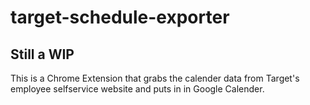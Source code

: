 # target-schedule-exporter
## Still a WIP
This is a Chrome Extension that grabs the calender data from Target's employee selfservice website and puts in in Google Calender.

